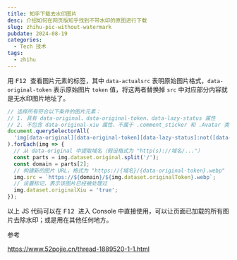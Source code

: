 ```yaml
---
title: 知乎下载去水印图片
desc: 介绍如何在网页版知乎找到不带水印的原图进行下载
slug: zhihu-pic-without-watermark
pubdate: 2024-08-19
categories:
  - Tech 技术
tags:
  - zhihu
---
```


用 <kbd> F12 </kbd> 查看图片元素的标签，其中 `data-actualsrc` 表明原始图片格式，`data-original-token` 表示原始图片 `token` 值，将这两者替换掉 `src` 中对应部分内容就是无水印图片地址了。

```javascript
// 选择所有符合以下条件的图片元素：
// 1. 具有 data-original、data-original-token、data-lazy-status 属性
// 2. 不包含 data-original-xiu 属性、不属于 .comment_sticker 和 .Avatar 类
document.querySelectorAll(
  'img[data-original][data-original-token][data-lazy-status]:not([data-original-xiu]):not(.comment_sticker):not(.Avatar)'
).forEach(img => {
  // 从 data-original 中提取域名（假设格式为 "http(s)://域名/..."）
  const parts = img.dataset.original.split('/');
  const domain = parts[2];
  // 构建新的图片 URL，格式为 "https://{域名}/{data-original-token}.webp"
  img.src = `https://${domain}/${img.dataset.originalToken}.webp`;
  // 设置标记，表示该图片已经被处理过
  img.dataset.originalXiu = 'true';
});
```

以上 JS 代码可以在 <kbd> F12 </kbd> 进入 Console 中直接使用，可以让页面已加载的所有图片去除水印；或是用在其他任何地方。

参考

<https://www.52pojie.cn/thread-1889520-1-1.html>
